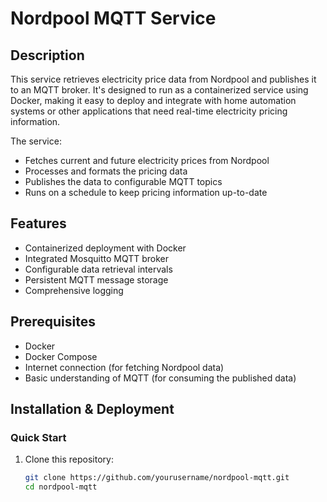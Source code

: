 # Nordpool MQTT Service

## Description

This service retrieves electricity price data from Nordpool and publishes it to an MQTT broker. It's designed to run as a containerized service using Docker, making it easy to deploy and integrate with home automation systems or other applications that need real-time electricity pricing information.

The service:
- Fetches current and future electricity prices from Nordpool
- Processes and formats the pricing data
- Publishes the data to configurable MQTT topics
- Runs on a schedule to keep pricing information up-to-date

## Features

- Containerized deployment with Docker
- Integrated Mosquitto MQTT broker
- Configurable data retrieval intervals
- Persistent MQTT message storage
- Comprehensive logging

## Prerequisites

- Docker
- Docker Compose
- Internet connection (for fetching Nordpool data)
- Basic understanding of MQTT (for consuming the published data)

## Installation & Deployment

### Quick Start

1. Clone this repository:
   ```bash
   git clone https://github.com/yourusername/nordpool-mqtt.git
   cd nordpool-mqtt
   ```